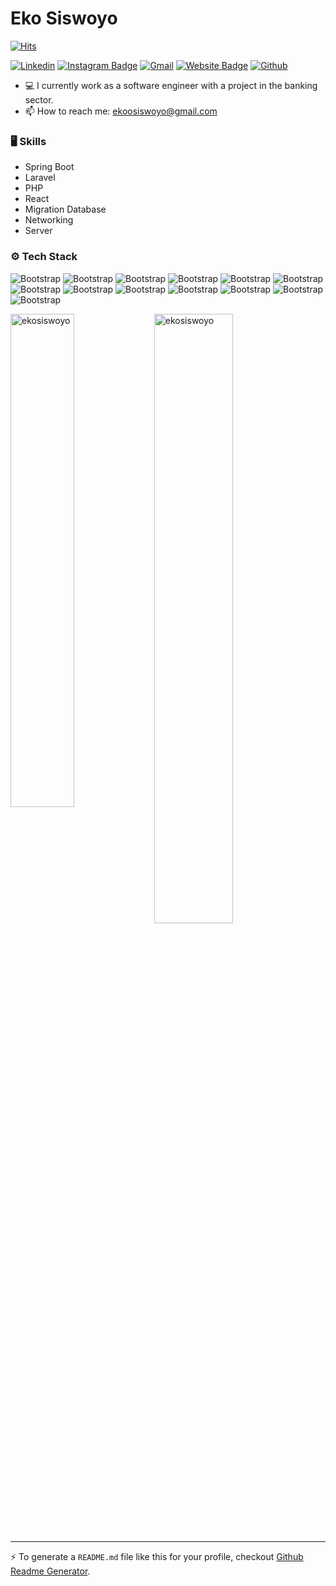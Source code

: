 # Eko Siswoyo

[![Hits](https://hits.seeyoufarm.com/api/count/incr/badge.svg?url=https%3A%2F%2Fgithub.com%2Fekosiswoyo%2Fekosiswoyo&count_bg=%2379C83D&title_bg=%23555555&icon=&icon_color=%23E7E7E7&title=Profile+Views&edge_flat=false)](https://hits.seeyoufarm.com)

[![Linkedin](https://img.shields.io/badge/-LinkedIn-blue?style=flat&logo=Linkedin&logoColor=white)](https://www.linkedin.com/in/ekosiswoyo/)
[![Instagram Badge](https://img.shields.io/badge/-Instagram-purple?logo=instagram&logoColor=white&link=https://instagram.com/ekoosiswoyo/)](https://www.instagram.com/ekoosiswoyo)
[![Gmail](https://img.shields.io/badge/-Gmail-c14438?style=flat&logo=Gmail&logoColor=white)](mailto:ekoosiswoyo@gmail.com)
[![Website Badge](https://img.shields.io/badge/-Website-c14438?style=flat&logo=Google-Chrome&logoColor=white&link=ekosiswoyo.me)](ekosiswoyo.me)
[![Github](https://img.shields.io/github/followers/ekosiswoyo?label=Follow&style=social)](https://github.com/ekosiswoyo)

- 💻 I currently work as a software engineer with a project in the banking sector.
- 📫 How to reach me: ekoosiswoyo@gmail.com


### 🖥 Skills

- Spring Boot
- Laravel
- PHP
- React
- Migration Database
- Networking
- Server
### ⚙️ Tech Stack

![Bootstrap](https://img.shields.io/badge/-Python-05122A?style=flat-square&logo=Python&color=353535) ![Bootstrap](https://img.shields.io/badge/-Docker-05122A?style=flat-square&logo=Docker&color=353535) ![Bootstrap](https://img.shields.io/badge/-Kubernetes-05122A?style=flat-square&logo=Kubernetes&color=353535) ![Bootstrap](https://img.shields.io/badge/-Oracle-05122A?style=flat-square&logo=Oracle&color=353535) ![Bootstrap](https://img.shields.io/badge/-MongoDB-05122A?style=flat-square&logo=MongoDB&color=353535) ![Bootstrap](https://img.shields.io/badge/-MySQL-05122A?style=flat-square&logo=MySQL&color=353535) ![Bootstrap](https://img.shields.io/badge/-PostgreSQL-05122A?style=flat-square&logo=PostgreSQL&color=353535) ![Bootstrap](https://img.shields.io/badge/-Visual%20Studio%20Code-05122A?style=flat-square&logo=Visual-Studio-Code&color=353535) ![Bootstrap](https://img.shields.io/badge/-Intellij-05122A?style=flat-square&logo=Intellij&color=353535) ![Bootstrap](https://img.shields.io/badge/-PHPStorm-05122A?style=flat-square&logo=PHPStorm&color=353535) ![Bootstrap](https://img.shields.io/badge/-Datagrip-05122A?style=flat-square&logo=Datagrip&color=353535) ![Bootstrap](https://img.shields.io/badge/-Pentaho-05122A?style=flat-square&logo=Pentaho&color=353535) ![Bootstrap](https://img.shields.io/badge/-PHP-05122A?style=flat-square&logo=PHP&color=353535)

<div>
  <img width="45%" align="left" src="https://github-readme-stats.vercel.app/api/top-langs?username=ekosiswoyo&show_icons=true&locale=en&layout=compact" alt="ekosiswoyo" />
  <img width="50%"  src="https://github-readme-streak-stats.herokuapp.com/?user=ekosiswoyo&" alt="ekosiswoyo" />
</div>


---
:zap: To generate a `README.md` file like this for your profile, checkout [Github Readme Generator](https://hejazizo-github-profile-readme-srcstreamlit-app-i6skm7.streamlit.app/).
